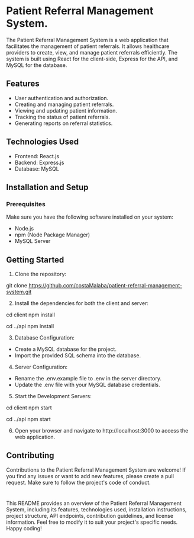# Patient Referral Management System.

The Patient Referral Management System is a web application that facilitates the management of patient referrals. It allows healthcare providers to create, view, and manage patient referrals efficiently. The system is built using React for the client-side, Express for the API, and MySQL for the database.

## Features
* User authentication and authorization.
* Creating and managing patient referrals.
* Viewing and updating patient information.
* Tracking the status of patient referrals.
* Generating reports on referral statistics.

## Technologies Used
* Frontend: React.js
* Backend: Express.js
* Database: MySQL

## Installation and Setup
### Prerequisites
Make sure you have the following software installed on your system:

* Node.js
* npm (Node Package Manager)
* MySQL Server

## Getting Started
1. Clone the repository:

git clone https://github.com/costaMalaba/patient-referral-management-system.git

2. Install the dependencies for both the client and server:

cd client
npm install

cd ../api
npm install

3. Database Configuration:
* Create a MySQL database for the project.
* Import the provided SQL schema into the database.

4. Server Configuration:
* Rename the .env.example file to .env in the server directory.
* Update the .env file with your MySQL database credentials.

5. Start the Development Servers:

cd client
npm start

cd ../api
npm start

6. Open your browser and navigate to http://localhost:3000 to access the web application.

## Contributing
Contributions to the Patient Referral Management System are welcome! If you find any issues or want to add new features, please create a pull request. Make sure to follow the project's code of conduct.

#
This README provides an overview of the Patient Referral Management System, including its features, technologies used, installation instructions, project structure, API endpoints, contribution guidelines, and license information. Feel free to modify it to suit your project's specific needs. Happy coding!